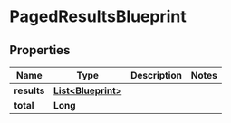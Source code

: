 

# PagedResultsBlueprint


## Properties

| Name | Type | Description | Notes |
|------------ | ------------- | ------------- | -------------|
|**results** | [**List&lt;Blueprint&gt;**](Blueprint.md) |  |  |
|**total** | **Long** |  |  |



